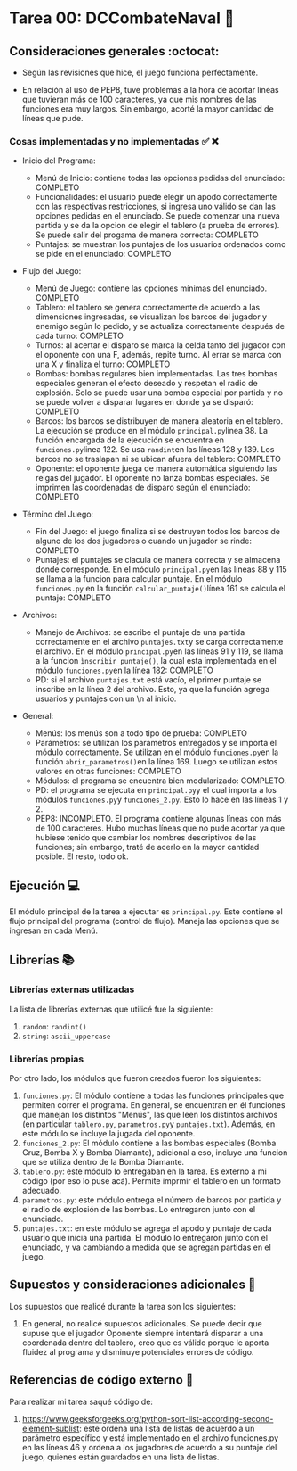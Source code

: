 # Tarea 00: DCCombateNaval :school_satchel:

## Consideraciones generales :octocat:

* Según las revisiones que hice, el juego funciona perfectamente.

* En relación al uso de PEP8, tuve problemas a la hora de acortar líneas que tuvieran más de 100 caracteres, ya que mis nombres de las funciones era muy largos. Sin embargo, acorté la mayor cantidad de líneas que pude.

### Cosas implementadas y no implementadas :white_check_mark: :x:

* Inicio del Programa:
    * Menú de Inicio: contiene todas las opciones pedidas del enunciado: COMPLETO
    * Funcionalidades: el usuario puede elegir un apodo correctamente con las respectivas restricciones, si ingresa uno válido se dan las opciones pedidas en el enunciado. Se puede comenzar una nueva partida y se da la opcion de elegir el tablero (a prueba de errores). Se puede salir del progama de manera correcta: COMPLETO
    * Puntajes: se muestran los puntajes de los usuarios ordenados como se pide en el enunciado: COMPLETO

* Flujo del Juego:
    * Menú de Juego: contiene las opciones mínimas del enunciado. COMPLETO
    * Tablero: el tablero se genera correctamente de acuerdo a las dimensiones ingresadas, se visualizan los barcos del jugador y enemigo según lo pedido, y se actualiza correctamente después de cada turno: COMPLETO
    * Turnos: al acertar el disparo se marca la celda tanto del jugador con el oponente con una F, además, repite turno. Al errar se marca con una X y finaliza el turno: COMPLETO
    * Bombas: bombas regulares bien implementadas. Las tres bombas especiales generan el efecto deseado y respetan el radio de explosión. Solo se puede usar una bomba especial por partida y no se puede volver a disparar lugares en donde ya se disparó: COMPLETO
    * Barcos: los barcos se distribuyen de manera aleatoria en el tablero. La ejecución se produce en el módulo ```principal.py```línea 38. La función encargada de la ejecución se encuentra en ```funciones.py```linea 122. Se usa ```randint```en las líneas 128 y 139. Los barcos no se traslapan ni se ubican afuera del tablero: COMPLETO
    * Oponente: el oponente juega de manera automática siguiendo las relgas del jugador. El oponente no lanza bombas especiales. Se imprimen las coordenadas de disparo según el enunciado: COMPLETO

* Término del Juego:
    * Fin del Juego: el juego finaliza si se destruyen todos los barcos de alguno de los dos jugadores o cuando un jugador se rinde: COMPLETO
    * Puntajes: el puntajes se clacula de manera correcta y se almacena donde corresponde. En el módulo ```principal.py```en las líneas 88 y 115 se llama a la funcion para calcular puntaje. En el módulo ```funciones.py``` en la función ```calcular_puntaje()```línea 161 se calcula el puntaje: COMPLETO

* Archivos:
    * Manejo de Archivos: se escribe el puntaje de una partida correctamente en el archivo ```puntajes.txt```y se carga correctamente el archivo. En el módulo ```principal.py```en las líneas 91 y 119, se llama a la funcion ```ìnscribir_puntaje()```, la cual esta implementada en el módulo ```funciones.py```en la línea 182: COMPLETO
    * PD: si el archivo ```puntajes.txt``` está vacío, el primer puntaje se inscribe en la línea 2 del archivo. Esto, ya que la función agrega usuarios y puntajes con un \n al inicio.

* General:
    * Menús: los menús son a todo tipo de prueba: COMPLETO
    * Parámetros: se utilizan los parametros entregados y se importa el módulo correctamente. Se utilizan en el módulo ```funciones.py```en la función ```abrir_parametros()```en la línea 169. Luego se utilizan estos valores en otras funciones: COMPLETO
    * Módulos: el programa se encuentra bien modularizado: COMPLETO. 
    * PD: el programa se ejecuta en ```principal.py```y el cual importa a los módulos ```funciones.py```y ```funciones_2.py```. Esto lo hace en las líneas 1 y 2.
    * PEP8: INCOMPLETO. El programa contiene algunas líneas con más de 100 caracteres. Hubo muchas líneas que no pude acortar ya que hubiese tenido que cambiar los nombres descriptivos de las funciones; sin embargo, traté de acerlo en la mayor cantidad posible. El resto, todo ok.


## Ejecución :computer:
El módulo principal de la tarea a ejecutar es  ```principal.py```. Este contiene el flujo principal del programa (control de flujo). Maneja las opciones que se ingresan en cada Menú.


## Librerías :books:
### Librerías externas utilizadas
La lista de librerías externas que utilicé fue la siguiente:

1. ```random```: ```randint()```
2. ```string```: ```ascii_uppercase```

### Librerías propias
Por otro lado, los módulos que fueron creados fueron los siguientes:

1. ```funciones.py```: El módulo contiene a todas las funciones principales que permiten correr el programa. En general, se encuentran en él funciones que manejan los distintos "Menús", las que leen los distintos archivos (en particular ```tablero.py```, ```parametros.py```y ```puntajes.txt```). Además, en este módulo se incluye la jugada del oponente.
2. ```funciones_2.py```: El módulo contiene a las bombas especiales (Bomba Cruz, Bomba X y Bomba Diamante), adicional a eso, incluye una funcion que se utiliza dentro de la Bomba Diamante.
3.  ```tablero.py```: este módulo lo entregaban en la tarea. Es externo a mi código (por eso lo puse acá). Permite imprmir el tablero en un formato adecuado.
4. ```parametros.py```: este módulo entrega el número de barcos por partida y el radio de explosión de las bombas. Lo entregaron junto con el enunciado.
5. ```puntajes.txt```: en este módulo se agrega el apodo y puntaje de cada usuario que inicia una partida. El módulo lo entregaron junto con el enunciado, y va cambiando a medida que se agregan partidas en el juego.

## Supuestos y consideraciones adicionales :thinking:
Los supuestos que realicé durante la tarea son los siguientes:

1. En general, no realicé supuestos adicionales. Se puede decir que supuse que el jugador Oponente siempre intentará disparar a una coordenada dentro del tablero, creo que es válido porque le aporta fluidez al programa y disminuye potenciales errores de código.


## Referencias de código externo :book:

Para realizar mi tarea saqué código de:
1. https://www.geeksforgeeks.org/python-sort-list-according-second-element-sublist: este ordena una lista de listas de acuerdo a un parámetro específico y está implementado en el archivo funciones.py en las líneas 46 y ordena a los jugadores de acuerdo a su puntaje del juego, quienes están guardados en una lista de listas.
